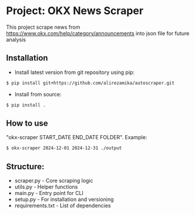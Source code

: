 # Project: OKX News Scraper

This project scrape news from https://www.okx.com/help/category/announcements into json file for future analysis

## Installation

- Install latest version from git repository using pip:
```bash
$ pip install git+https://github.com/alirezamika/autoscraper.git
```

- Install from source:
```bash
$ pip install .
```

## How to use

"okx-scraper START_DATE END_DATE FOLDER". Example:
```bash
$ okx-scraper 2024-12-01 2024-12-31 ./output
```
## Structure:

- scraper.py - Core scraping logic
- utils.py - Helper functions
- main.py - Entry point for CLI
- setup.py - For installation and versioning
- requirements.txt - List of dependencies
